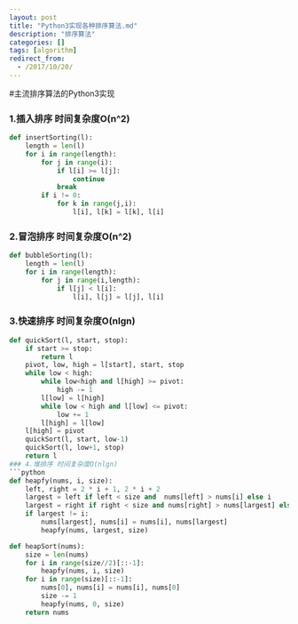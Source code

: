 ```yaml
---
layout: post
title: "Python3实现各种排序算法.md"
description: "排序算法"
categories: []
tags: [algorithm]
redirect_from:
  - /2017/10/20/
---
```

#主流排序算法的Python3实现
### 1.插入排序 时间复杂度O(n^2)
```python
def insertSorting(l):
    length = len(l)
    for i in range(length):
        for j in range(i):
            if l[i] >= l[j]:
                continue
            break
        if i != 0:
            for k in range(j,i):
                l[i], l[k] = l[k], l[i]
```
### 2.冒泡排序 时间复杂度O(n^2)
```python
def bubbleSorting(l):
    length = len(l)
    for i in range(length):
        for j in range(i,length):
            if l[j] < l[i]:
                l[i], l[j] = l[j], l[i]
```
### 3.快速排序 时间复杂度O(nlgn)
```python
def quickSort(l, start, stop):
    if start >= stop:
        return l
    pivot, low, high = l[start], start, stop
    while low < high:
        while low<high and l[high] >= pivot:
            high -= 1
        l[low] = l[high]
        while low < high and l[low] <= pivot:
            low += 1
        l[high] = l[low]
    l[high] = pivot
    quickSort(l, start, low-1)
    quickSort(l, low+1, stop)
    return l
### 4.堆排序 时间复杂度O(nlgn)
```python
def heapfy(nums, i, size):
    left, right = 2 * i + 1, 2 * i + 2
    largest = left if left < size and  nums[left] > nums[i] else i
    largest = right if right < size and nums[right] > nums[largest] else largest
    if largest != i:
        nums[largest], nums[i] = nums[i], nums[largest]
        heapfy(nums, largest, size)

def heapSort(nums):
    size = len(nums)
    for i in range(size//2)[::-1]:
        heapfy(nums, i, size)
    for i in range(size)[::-1]:
        nums[0], nums[i] = nums[i], nums[0]
        size -= 1
        heapfy(nums, 0, size)
    return nums
```
